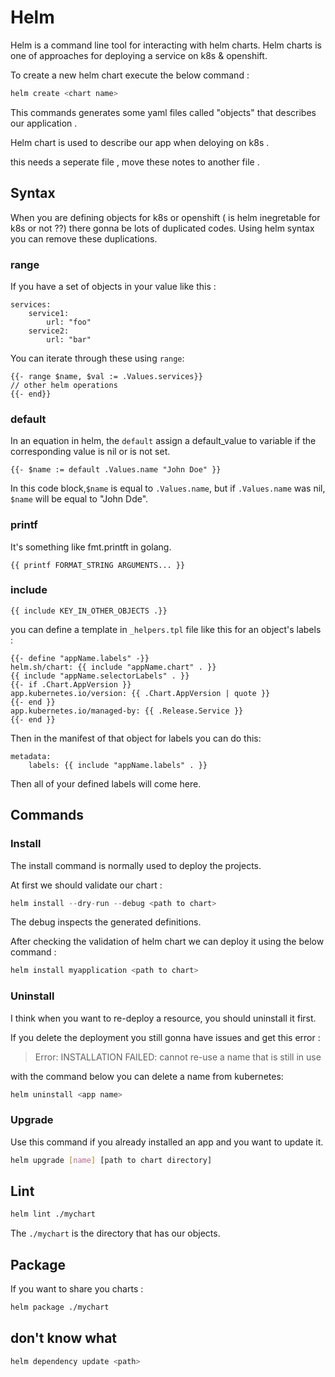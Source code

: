 # Helm

Helm is a command line tool for interacting with helm charts. Helm charts is one of approaches for deploying a service on k8s & openshift.

To create a new helm chart execute the below command :
```bash
helm create <chart name>
```

This commands generates some yaml files called "objects" that describes our application .

Helm chart is used to describe our app when deloying on k8s .


this needs a seperate file , move these notes to another file . 

## Syntax 

When you are defining objects for k8s or openshift ( is helm inegretable for k8s or not ??) there gonna be lots of duplicated codes. Using helm syntax you can remove these duplications. 

### range
If you have a set of objects in your value like this :
```
services:
    service1:
        url: "foo"
    service2: 
        url: "bar"
```

You can iterate through these using `range`:

```
{{- range $name, $val := .Values.services}}
// other helm operations 
{{- end}}
```

### default 

In an equation in helm, the `default` assign a default_value to variable if the corresponding value is nil or is not set. 

```
{{- $name := default .Values.name "John Doe" }}
```

In this code block,`$name` is equal to `.Values.name`, but if `.Values.name` was nil, `$name` will be equal to "John Dde".

### printf
It's something like fmt.printft in golang. 

```
{{ printf FORMAT_STRING ARGUMENTS... }}
```

### include 

```
{{ include KEY_IN_OTHER_OBJECTS .}}
```

you can define a template in `_helpers.tpl` file like this for an object's labels : 
```helm
{{- define "appName.labels" -}}
helm.sh/chart: {{ include "appName.chart" . }}
{{ include "appName.selectorLabels" . }}
{{- if .Chart.AppVersion }}
app.kubernetes.io/version: {{ .Chart.AppVersion | quote }}
{{- end }}
app.kubernetes.io/managed-by: {{ .Release.Service }}
{{- end }}
```

Then in the manifest of that object for labels you can do this: 
```
metadata: 
    labels: {{ include "appName.labels" . }}
```

Then all of your defined labels will come here. 

## Commands

### Install
The install command is normally used to deploy the projects.

At first we should validate our chart : 
```go
helm install --dry-run --debug <path to chart>
```
The debug inspects the generated definitions.

After checking the validation of helm chart we can deploy it using the below command : 
```go
helm install myapplication <path to chart>
```

### Uninstall 

I think when you want to re-deploy a resource, you should uninstall it first. 

If you delete the deployment you still gonna have issues and get this error : 

> Error: INSTALLATION FAILED: cannot re-use a name that is still in use

with the command below you can delete a name from kubernetes:
```bash
helm uninstall <app name>
```

### Upgrade

Use this command if you already installed an app and you want to update it.

```bash
helm upgrade [name] [path to chart directory]
```

## Lint
```bash
helm lint ./mychart
```
The `./mychart` is the directory that has our objects.

## Package 
If you want to share you charts : 
```bash
helm package ./mychart
```

## don't know what 
```bash
helm dependency update <path>
```
